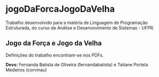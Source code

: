 # jogoDaForcaJogoDaVelha

Trabalho desenvolvido para a matéria de Linguagem de Programação Estruturada, do curso de Análise e Desenvovimento de Sistemas - UFPR.

## Jogo da Força e Jogo da Velha

Definições do trabalho encontram-se nos PDFs.

**Devs:** Fernanda Batista de Oliveira (fernandabatista) e Tatiane Portela Medeiros (corvinau)
